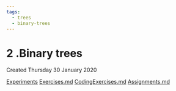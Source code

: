 ```yaml
---
tags:
  - trees
  - binary-trees
---
```

# 2 .Binary trees
Created Thursday 30 January 2020

[Experiments](./2_.Binary_trees/Codes/experiments)
[Exercises.md](./2_.Binary_trees/Quizzes&Exercises/Exercises.md)
[CodingExercises.md](./2_.Binary_trees/Quizzes&Exercises/CodingExercises.md)
[Assignments.md](2_.Binary_trees/zAssignments/Assignments.md)

